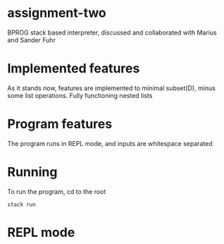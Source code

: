 # assignment-two
BPROG stack based interpreter, discussed and collaborated with Marius and Sander Fuhr

# Implemented features
As it stands now, features are implemented to minimal subset(D), minus some list operations. Fully functioning nested lists

# Program features
The program runs in REPL mode, and inputs are whitespace separated

# Running
To run the program, cd to the root
```shell
stack run
```

# REPL mode
